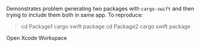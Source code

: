 Demonstrates problem generating two packages with `cargo-swift` and then trying to include them both in same app. To reproduce:

> cd Package1
> cargo swift package
> cd Package2
> cargo swift package

Open Xcode Workspace
